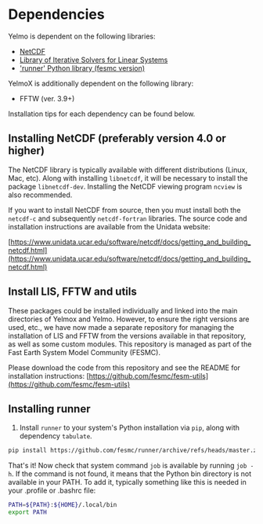 # Dependencies

Yelmo is dependent on the following libraries:

- [NetCDF](https://www.unidata.ucar.edu/software/netcdf/docs/getting_and_building_netcdf.html)
- [Library of Iterative Solvers for Linear Systems](http://www.ssisc.org/lis/)
- ['runner' Python library (fesmc version)](https://github.com/fesmc/runner)

YelmoX is additionally dependent on the following library:

- FFTW (ver. 3.9+)

Installation tips for each dependency can be found below.

## Installing NetCDF (preferably version 4.0 or higher)

The NetCDF library is typically available with different distributions (Linux, Mac, etc).
Along with installing `libnetcdf`, it will be necessary to install the package `libnetcdf-dev`.
Installing the NetCDF viewing program `ncview` is also recommended.

If you want to install NetCDF from source, then you must install both the
`netcdf-c` and subsequently `netcdf-fortran` libraries. The source code and
installation instructions are available from the Unidata website:

[https://www.unidata.ucar.edu/software/netcdf/docs/getting_and_building_netcdf.html](https://www.unidata.ucar.edu/software/netcdf/docs/getting_and_building_netcdf.html)

## Install LIS, FFTW and utils

These packages could be installed individually and linked into the main directories of Yelmox and Yelmo. However, to ensure the right versions are used, etc., we have now made a separate repository for managing the installation of LIS and FFTW from the versions available in that repository, as well as some custom modules. This repository is managed as part of the Fast Earth System Model Community (FESMC).

Please download the code from this repository and see the README for installation instructions:
[https://github.com/fesmc/fesm-utils](https://github.com/fesmc/fesm-utils)

## Installing runner

1. Install `runner` to your system's Python installation via `pip`, along with dependency `tabulate`.

```bash
pip install https://github.com/fesmc/runner/archive/refs/heads/master.zip
```

That's it! Now check that system command `job` is available by running `job -h`. If the command is not found, it means that the Python bin directory is not available in your PATH. To add it, typically something like this is needed in your .profile or .bashrc file:

```bash
PATH=${PATH}:${HOME}/.local/bin
export PATH
```
